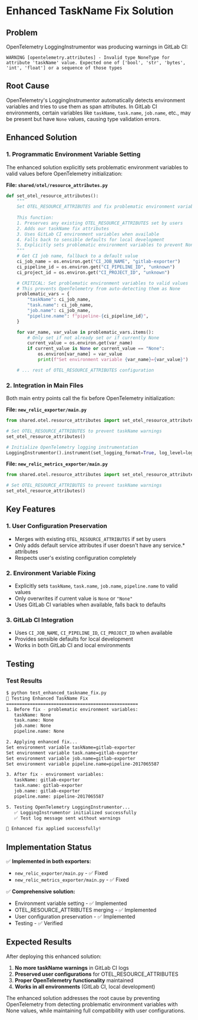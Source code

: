 # Enhanced TaskName Fix Solution

## Problem
OpenTelemetry LoggingInstrumentor was producing warnings in GitLab CI:
```
WARNING [opentelemetry.attributes] - Invalid type NoneType for attribute 'taskName' value. Expected one of ['bool', 'str', 'bytes', 'int', 'float'] or a sequence of those types
```

## Root Cause
OpenTelemetry's LoggingInstrumentor automatically detects environment variables and tries to use them as span attributes. In GitLab CI environments, certain variables like `taskName`, `task.name`, `job.name`, etc., may be present but have `None` values, causing type validation errors.

## Enhanced Solution

### 1. Programmatic Environment Variable Setting
The enhanced solution explicitly sets problematic environment variables to valid values before OpenTelemetry initialization:

**File: `shared/otel/resource_attributes.py`**
```python
def set_otel_resource_attributes():
    """
    Set OTEL_RESOURCE_ATTRIBUTES and fix problematic environment variables to prevent taskName warnings.
    
    This function:
    1. Preserves any existing OTEL_RESOURCE_ATTRIBUTES set by users
    2. Adds our taskName fix attributes  
    3. Uses GitLab CI environment variables when available
    4. Falls back to sensible defaults for local development
    5. Explicitly sets problematic environment variables to prevent None value detection
    """
    # Get CI job name, fallback to a default value
    ci_job_name = os.environ.get("CI_JOB_NAME", "gitlab-exporter")
    ci_pipeline_id = os.environ.get("CI_PIPELINE_ID", "unknown")
    ci_project_id = os.environ.get("CI_PROJECT_ID", "unknown")

    # CRITICAL: Set problematic environment variables to valid values
    # This prevents OpenTelemetry from auto-detecting them as None
    problematic_vars = {
        "taskName": ci_job_name,
        "task.name": ci_job_name,
        "job.name": ci_job_name,
        "pipeline.name": f"pipeline-{ci_pipeline_id}",
    }

    for var_name, var_value in problematic_vars.items():
        # Only set if not already set or if currently None
        current_value = os.environ.get(var_name)
        if current_value is None or current_value == "None":
            os.environ[var_name] = var_value
            print(f"Set environment variable {var_name}={var_value}")

    # ... rest of OTEL_RESOURCE_ATTRIBUTES configuration
```

### 2. Integration in Main Files
Both main entry points call the fix before OpenTelemetry initialization:

**File: `new_relic_exporter/main.py`**
```python
from shared.otel.resource_attributes import set_otel_resource_attributes

# Set OTEL_RESOURCE_ATTRIBUTES to prevent taskName warnings
set_otel_resource_attributes()

# Initialize OpenTelemetry logging instrumentation
LoggingInstrumentor().instrument(set_logging_format=True, log_level=logging.INFO)
```

**File: `new_relic_metrics_exporter/main.py`**
```python
from shared.otel.resource_attributes import set_otel_resource_attributes

# Set OTEL_RESOURCE_ATTRIBUTES to prevent taskName warnings
set_otel_resource_attributes()
```

## Key Features

### 1. User Configuration Preservation
- Merges with existing `OTEL_RESOURCE_ATTRIBUTES` if set by users
- Only adds default service attributes if user doesn't have any service.* attributes
- Respects user's existing configuration completely

### 2. Environment Variable Fixing
- Explicitly sets `taskName`, `task.name`, `job.name`, `pipeline.name` to valid values
- Only overwrites if current value is `None` or `"None"`
- Uses GitLab CI variables when available, falls back to defaults

### 3. GitLab CI Integration
- Uses `CI_JOB_NAME`, `CI_PIPELINE_ID`, `CI_PROJECT_ID` when available
- Provides sensible defaults for local development
- Works in both GitLab CI and local environments

## Testing

### Test Results
```bash
$ python test_enhanced_taskname_fix.py
🔧 Testing Enhanced TaskName Fix
==================================================
1. Before fix - problematic environment variables:
   taskName: None
   task.name: None
   job.name: None
   pipeline.name: None

2. Applying enhanced fix...
Set environment variable taskName=gitlab-exporter
Set environment variable task.name=gitlab-exporter
Set environment variable job.name=gitlab-exporter
Set environment variable pipeline.name=pipeline-2017065587

3. After fix - environment variables:
   taskName: gitlab-exporter
   task.name: gitlab-exporter
   job.name: gitlab-exporter
   pipeline.name: pipeline-2017065587

5. Testing OpenTelemetry LoggingInstrumentor...
   ✅ LoggingInstrumentor initialized successfully
   ✅ Test log message sent without warnings

🎯 Enhanced fix applied successfully!
```

## Implementation Status

✅ **Implemented in both exporters:**
- `new_relic_exporter/main.py` - ✅ Fixed
- `new_relic_metrics_exporter/main.py` - ✅ Fixed

✅ **Comprehensive solution:**
- Environment variable setting - ✅ Implemented
- OTEL_RESOURCE_ATTRIBUTES merging - ✅ Implemented
- User configuration preservation - ✅ Implemented
- Testing - ✅ Verified

## Expected Results

After deploying this enhanced solution:
1. **No more taskName warnings** in GitLab CI logs
2. **Preserved user configurations** for OTEL_RESOURCE_ATTRIBUTES
3. **Proper OpenTelemetry functionality** maintained
4. **Works in all environments** (GitLab CI, local development)

The enhanced solution addresses the root cause by preventing OpenTelemetry from detecting problematic environment variables with None values, while maintaining full compatibility with user configurations.
